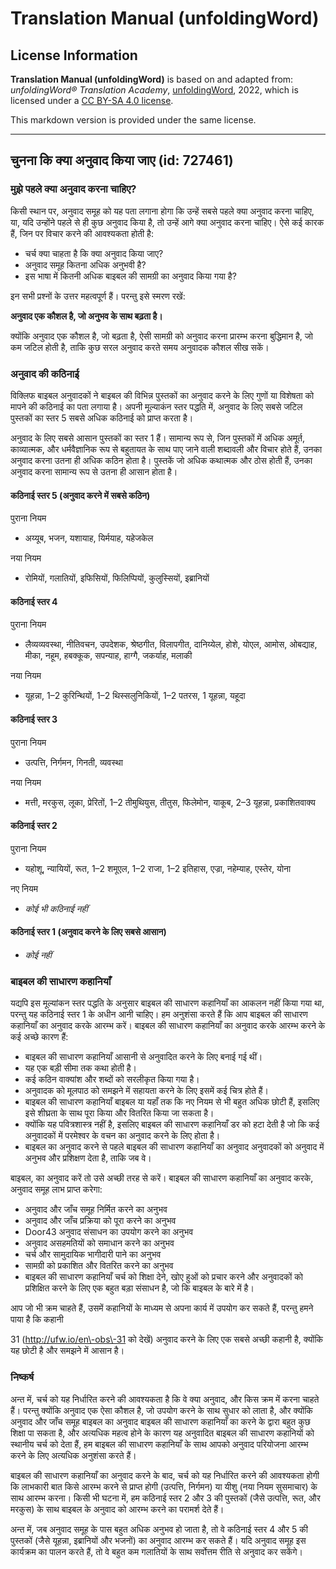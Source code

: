 # Translation Manual (unfoldingWord)

## License Information

**Translation Manual (unfoldingWord)** is based on and adapted from: _unfoldingWord® Translation Academy_, [unfoldingWord](https://unfoldingword.org/utw), 2022, which is licensed under a [CC BY-SA 4.0 license](https://creativecommons.org/licenses/by-sa/4.0/legalcode.en).

This markdown version is provided under the same license.



--------------------------------

## चुनना कि क्या अनुवाद किया जाए (id: 727461)

### मुझे पहले क्या अनुवाद करना चाहिए?

किसी स्थान पर, अनुवाद समूह को यह पता लगाना होगा कि उन्हें सबसे पहले क्या अनुवाद करना चाहिए, या, यदि उन्होंने पहले से ही कुछ अनुवाद किया है, तो उन्हें आगे क्या अनुवाद करना चाहिए। ऐसे कई कारक हैं, जिन पर विचार करने की आवश्यकता होती है:

* चर्च क्या चाहता है कि क्या अनुवाद किया जाए?
* अनुवाद समूह कितना अधिक अनुभवी है?
* इस भाषा में कितनी अधिक बाइबल की सामग्री का अनुवाद किया गया है?

इन सभी प्रश्नों के उत्तर महत्वपूर्ण हैं। परन्तु इसे स्मरण रखें:

**अनुवाद एक कौशल है, जो अनुभव के साथ बढ़ता है।**

क्योंकि अनुवाद एक कौशल है, जो बढ़ता है, ऐसी सामग्री को अनुवाद करना प्रारम्भ करना बुद्धिमान है, जो कम जटिल होती है, ताकि कुछ सरल अनुवाद करते समय अनुवादक कौशल सीख सकें।

### अनुवाद की कठिनाई

विक्लिफ बाइबल अनुवादकों ने बाइबल की विभिन्न पुस्तकों का अनुवाद करने के लिए गुणों या विशेषता को मापने की कठिनाई का पता लगाया है। अपनी मूल्याकंन स्तर पद्धति में, अनुवाद के लिए सबसे जटिल पुस्तकों का स्तर 5 सबसे अधिक कठिनाई को प्राप्त करता है।

अनुवाद के लिए सबसे आसान पुस्तकों का स्तर 1 हैं। सामान्य रूप से, जिन पुस्तकों में अधिक अमूर्त, काव्यात्मक, और धर्मवैज्ञानिक रूप से बहुतायत के साथ पाए जाने वाली शब्दावली और विचार होते हैं, उनका अनुवाद करना उतना ही अधिक कठिन होता है। पुस्तकें जो अधिक कथात्मक और ठोस होती हैं, उनका अनुवाद करना सामान्य रूप से उतना ही आसान होता है।

#### कठिनाई स्तर 5 (अनुवाद करने में सबसे कठिन)

पुराना नियम

* अय्यूब, भजन, यशायाह, यिर्मयाह, यहेजकेल

नया नियम

* रोमियों, गलातियों, इफिसियों, फिलिप्पियों, कुलुस्सियों, इब्रानियों

#### कठिनाई स्तर 4

पुराना नियम

* लैव्यव्यवस्था, नीतिवचन, उपदेशक, श्रेष्ठगीत, विलापगीत, दानिय्येल, होशे, योएल, आमोस, ओबद्याह, मीका, नहूम, हबक्कूक, सपन्याह, हाग्गै, जकर्याह, मलाकी

नया नियम

* यूहन्ना, 1–2 कुरिन्थियों, 1–2 थिस्सलुनिकियों, 1–2 पतरस, 1 यूहन्ना, यहूदा

#### कठिनाई स्तर 3

पुराना नियम

* उत्पत्ति, निर्गमन, गिनती, व्यवस्था

नया नियम

* मत्ती, मरकुस, लूका, प्रेरितों, 1–2 तीमुथियुस, तीतुस, फिलेमोन, याकूब, 2–3 यूहन्ना, प्रकाशितवाक्य

#### कठिनाई स्तर 2

पुराना नियम

* यहोशू, न्यायियों, रूत, 1–2 शमूएल, 1–2 राजा, 1–2 इतिहास, एज्रा, नहेम्याह, एस्तेर, योना

नए नियम

* *कोई भी कठिनाई नहीं*

#### कठिनाई स्तर 1 (अनुवाद करने के लिए सबसे आसान)

* *कोई नहीं*

### बाइबल की साधारण कहानियाँ

यद्यपि इस मूल्यांकन स्तर पद्धति के अनुसार बाइबल की साधारण कहानियाँ का आकलन नहीं किया गया था, परन्तु यह कठिनाई स्तर 1 के अधीन आनी चाहिए। हम अनुशंसा करते हैं कि आप बाइबल की साधारण कहानियाँ का अनुवाद करके आरम्भ करें। बाइबल की साधारण कहानियाँ का अनुवाद करके आरम्भ करने के कई अच्छे कारण हैं:

* बाइबल की साधारण कहानियाँ आसानी से अनुवादित करने के लिए बनाई गई थीं।
* यह एक बड़ी सीमा तक कथा होती है।
* कई कठिन वाक्यांश और शब्दों को सरलीकृत किया गया है।
* अनुवादक को मूलपाठ को समझने में सहायता करने के लिए इसमें कई चित्र होते हैं।
* बाइबल की साधारण कहानियाँ बाइबल या यहाँ तक ​​कि नए नियम से भी बहुत अधिक छोटी हैं, इसलिए इसे शीघ्रता के साथ पूरा किया और वितरित किया जा सकता है।
* क्योंकि यह पवित्रशास्त्र नहीं है, इसलिए बाइबल की साधारण कहानियाँ डर को हटा देती है जो कि कई अनुवादकों में परमेश्वर के वचन का अनुवाद करने के लिए होता है।
* बाइबल का अनुवाद करने से पहले बाइबल की साधारण कहानियाँ का अनुवाद अनुवादकों को अनुवाद में अनुभव और प्रशिक्षण देता है, ताकि जब वे।

बाइबल, का अनुवाद करें तो उसे अच्छी तरह से करें। बाइबल की साधारण कहानियाँ का अनुवाद करके, अनुवाद समूह लाभ प्राप्त करेगा:

* अनुवाद और जाँच समूह निर्मित करने का अनुभव
* अनुवाद और जाँच प्रक्रिया को पूरा करने का अनुभव
* Door43 अनुवाद संसाधन का उपयोग करने का अनुभव
* अनुवाद असहमतियों को समाधान करने का अनुभव
* चर्च और सामुदायिक भागीदारी पाने का अनुभव
* सामग्री को प्रकाशित और वितरित करने का अनुभव
* बाइबल की साधारण कहानियाँ चर्च को शिक्षा देने, खोए हुओं को प्रचार करने और अनुवादकों को प्रशिक्षित करने के लिए एक बहुत बड़ा संसाधन है, जो कि बाइबल के बारे में है।

आप जो भी क्रम चाहते हैं, उसमें कहानियों के माध्यम से अपना कार्य में उपयोग कर सकते हैं, परन्तु हमने पाया है कि कहानी

31 (http://ufw.io/en\-obs\-31 को देखें) अनुवाद करने के लिए एक सबसे अच्छी कहानी है, क्योंकि यह छोटी है और समझने में आसान है।

### निष्कर्ष

अन्त में, चर्च को यह निर्धारित करने की आवश्यकता है कि वे क्या अनुवाद, और किस क्रम में करना चाहते हैं। परन्तु क्योंकि अनुवाद एक ऐसा कौशल है, जो उपयोग करने के साथ सुधार को लाता है, और क्योंकि अनुवाद और जाँच समूह बाइबल का अनुवाद बाइबल की साधारण कहानियाँ का करने के द्वारा बहुत कुछ शिक्षा पा सकता है, और अत्यधिक महत्व होने के कारण यह अनुवादित बाइबल की साधारण कहानियों को स्थानीय चर्च को देता हैं, हम बाइबल की साधारण कहानियाँ के साथ आपको अनुवाद परियोजना आरम्भ करने के लिए अत्यधिक अनुशंसा करते हैं।

बाइबल की साधारण कहानियाँ का अनुवाद करने के बाद, चर्च को यह निर्धारित करने की आवश्यकता होगी कि लाभकारी बात किसे आरम्भ करने से प्राप्त होगी (उत्पत्ति, निर्गमन) या यीशु (नया नियम सुसमाचार) के साथ आरम्भ करना। किसी भी घटना में, हम कठिनाई स्तर 2 और 3 की पुस्तकों (जैसे उत्पत्ति, रूत, और मरकुस) के साथ बाइबल के अनुवाद को आरम्भ करने का परामर्श देते हैं।

अन्त में, जब अनुवाद समूह के पास बहुत अधिक अनुभव हो जाता है, तो वे कठिनाई स्तर 4 और 5 की पुस्तकों (जैसे यूहन्ना, इब्रानियों और भजनों) का अनुवाद आरम्भ कर सकते हैं। यदि अनुवाद समूह इस कार्यक्रम का पालन करते हैं, तो वे बहुत कम गलातियों के साथ सर्वोत्तम रीति से अनुवाद कर सकेंगे।


